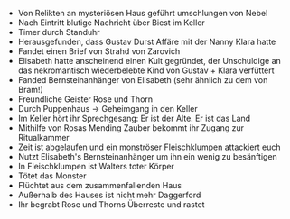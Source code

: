 - Von Relikten an mysteriösen Haus geführt umschlungen von Nebel
- Nach Eintritt blutige Nachricht über Biest im Keller
- Timer durch Standuhr
- Herausgefunden, dass Gustav Durst Affäre mit der Nanny Klara hatte
- Fandet einen Brief von Strahd von Zarovich
- Elisabeth hatte anscheinend einen Kult gegründet, der Unschuldige an das nekromantisch wiederbelebte Kind von Gustav + Klara verfüttert
- Fanded Bernsteinanhänger von Elisabeth (sehr ähnlich zu dem von Bram!)
- Freundliche Geister Rose und Thorn
- Durch Puppenhaus -> Geheimgang in den Keller
- Im Keller hört ihr Sprechgesang: Er ist der Alte. Er ist das Land
- Mithilfe von Rosas Mending Zauber bekommt ihr Zugang zur Ritualkammer
- Zeit ist abgelaufen und ein monströser Fleischklumpen attackiert euch
- Nutzt Elisabeth's Bernsteinanhänger um ihn ein wenig zu besänftigen
- In Fleischklumpen ist Walters toter Körper
- Tötet das Monster
- Flüchtet aus dem zusammenfallenden Haus
- Außerhalb des Hauses ist nicht mehr Daggerford
- Ihr begrabt Rose und Thorns Überreste und rastet